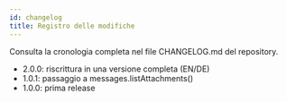 ```yaml
---
id: changelog
title: Registro delle modifiche
---
```


Consulta la cronologia completa nel file CHANGELOG.md del repository.

- 2.0.0: riscrittura in una versione completa (EN/DE)
- 1.0.1: passaggio a messages.listAttachments()
- 1.0.0: prima release
